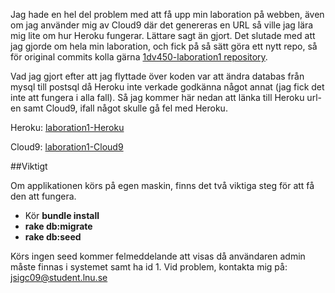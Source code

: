 Jag hade en hel del problem med att få upp min laboration på webben, även om jag använder mig av Cloud9 där det genereras en URL så ville jag lära mig lite om hur Heroku fungerar. Lättare sagt än gjort.
Det slutade med att jag gjorde om hela min laboration, och fick på så sätt göra ett nytt repo, så för original commits kolla gärna [1dv450-laboration1 repository](https://github.com/JuliaSivartsson/1dv450-laboration1).

Vad jag gjort efter att jag flyttade över koden var att ändra databas från mysql till postsql då Heroku inte verkade godkänna något annat (jag fick det inte att fungera i alla fall).
Så jag kommer här nedan att länka till Heroku url-en samt Cloud9, ifall något skulle gå fel med Heroku.

Heroku: [laboration1-Heroku](https://evening-wildwood-30690.herokuapp.com)

Cloud9: [laboration1-Cloud9](https://testforheroku-juliasivartsson.c9users.io/)

##Viktigt

Om applikationen körs på egen maskin, finns det två viktiga steg för att få den att fungera.
* Kör **bundle install**
* **rake db:migrate**
* **rake db:seed**

Körs ingen seed kommer felmeddelande att visas då användaren admin måste finnas i systemet samt ha id 1.
Vid problem, kontakta mig på: jsigc09@student.lnu.se
